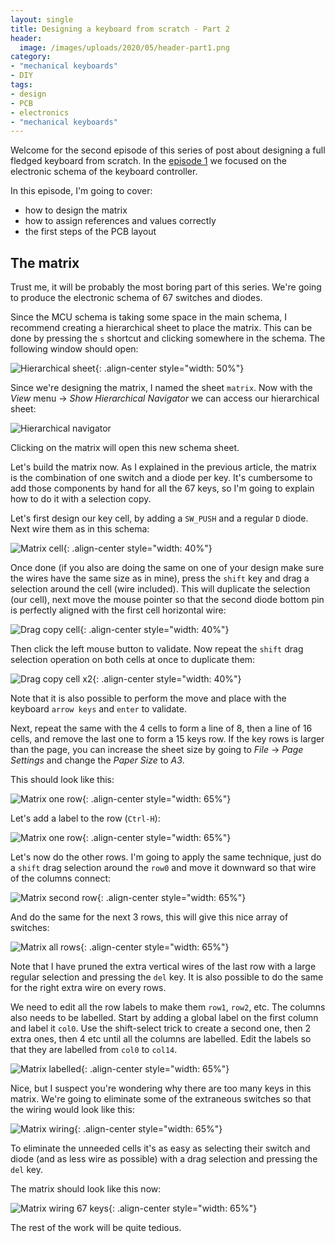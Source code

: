 ```yaml
---
layout: single
title: Designing a keyboard from scratch - Part 2
header:
  image: /images/uploads/2020/05/header-part1.png
category:
- "mechanical keyboards"
- DIY
tags:
- design
- PCB
- electronics
- "mechanical keyboards"
---
```


Welcome for the second episode of this series of post about designing a full fledged keyboard from scratch. In the [episode 1]() we focused on the electronic schema of the keyboard controller.

In this episode, I'm going to cover:

* how to design the matrix
* how to assign references and values correctly
* the first steps of the PCB layout

## The matrix

Trust me, it will be probably the most boring part of this series. We're going to produce the electronic schema of 67 switches and diodes.

Since the MCU schema is taking some space in the main schema, I recommend creating a hierarchical sheet to place the matrix. This can be done by pressing the `s` shortcut and clicking somewhere in the schema. The following window should open:

![Hierarchical sheet](/images/uploads/2020/05/hierarchical-sheet.png){: .align-center style="width: 50%"}

Since we're designing the matrix, I named the sheet `matrix`.
Now with the _View_ menu -> _Show Hierarchical Navigator_ we can access our hierarchical sheet:

![Hierarchical navigator](/images/uploads/2020/05/hierarchical-navigator.png)

Clicking on the matrix will open this new schema sheet.

Let's build the matrix now. As I explained in the previous article, the matrix is the combination of one switch and a diode per key. It's cumbersome to add those components by hand for all the 67 keys, so I'm going to explain how to do it with a selection copy.

Let's first design our key cell, by adding a `SW_PUSH` and a regular `D` diode. Next wire them as in this schema:

![Matrix cell](/images/uploads/2020/05/matrix-cell.png){: .align-center style="width: 40%"}

Once done (if you also are doing the same on one of your design make sure the wires have the same size as in mine), press the `shift` key and drag a selection around the cell (wire included). This will duplicate the selection (our cell), next move the mouse pointer so that the second diode bottom pin is perfectly aligned with the first cell horizontal wire:

![Drag copy cell](/images/uploads/2020/05/matrix-drag-selection.png){: .align-center style="width: 40%"}

Then click the left mouse button to validate. Now repeat the `shift` drag selection operation on both cells at once to duplicate them:

![Drag copy cell x2](/images/uploads/2020/05/matrix-drag-selection-2.png){: .align-center style="width: 40%"}

Note that it is also possible to perform the move and place with the keyboard `arrow keys` and `enter` to validate.

Next, repeat the same with the 4 cells to form a line of 8, then a line of 16 cells, and remove the last one to form a 15 keys row. If the key rows is larger than the page, you can increase the sheet size by going to _File_ -> _Page Settings_ and change the _Paper Size_ to _A3_.

This should look like this:

![Matrix one row](/images/uploads/2020/05/matrix-one-line.png){: .align-center style="width: 65%"}

Let's add a label to the row (`Ctrl-H`):

![Matrix one row](/images/uploads/2020/05/matrix-label-row0.png){: .align-center style="width: 65%"}

Let's now do the other rows. I'm going to apply the same technique, just do a `shift` drag selection around the `row0` and move it downward so that wire of the columns connect:

![Matrix second row](/images/uploads/2020/05/matrix-row1.png){: .align-center style="width: 65%"}

And do the same for the next 3 rows, this will give this nice array of switches:

![Matrix all rows](/images/uploads/2020/05/matrix-all-rows.png){: .align-center style="width: 65%"}

Note that I have pruned the extra vertical wires of the last row with a large regular selection and pressing the `del` key. It is also possible to do the same for the right extra wire on every rows.

We need to edit all the row labels to make them `row1`, `row2`, etc. The columns also needs to be labelled. Start by adding a global label on the first column and label it `col0`. Use the shift-select trick to create a second one, then 2 extra ones, then 4 etc until all the columns are labelled.
Edit the labels so that they are labelled from `col0` to `col14`.

![Matrix labelled](/images/uploads/2020/05/matrix-labeled.png){: .align-center style="width: 65%"}

Nice, but I suspect you're wondering why there are too many keys in this matrix. We're going to eliminate some of the extraneous switches so that the wiring would look like this:

![Matrix wiring](/images/uploads/2020/05/matrix-wiring.png){: .align-center style="width: 65%"}

To eliminate the unneeded cells it's as easy as selecting their switch and diode (and as less wire as possible) with a drag selection and pressing the `del` key.

The matrix should look like this now:

![Matrix wiring 67 keys](/images/uploads/2020/05/matrix-all-wired.png){: .align-center style="width: 65%"}

The rest of the work will be quite tedious.